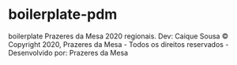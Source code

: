 # boilerplate-pdm
boilerplate Prazeres da Mesa 2020 regionais.
Dev: Caique Sousa 
© Copyright 2020, Prazeres da Mesa - Todos os direitos reservados - Desenvolvido por: Prazeres da Mesa
